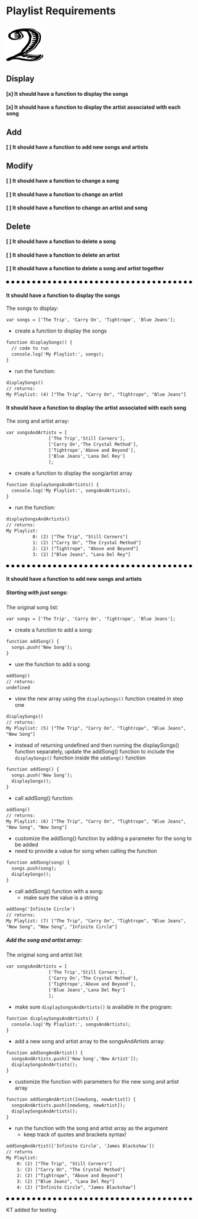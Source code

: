 # Playlist Requirements

![number 2](./img/numbers/number-2.svg)
---
## Display

#### [x] It should have a function to display the songs

#### [x] It should have a function to display the artist associated with each song

## Add
#### [ ] It should have a function to add new songs and artists

## Modify
#### [ ] It should have a function to change a song

#### [ ] It should have a function to change an artist

#### [ ] It should have a function to change an artist and song

## Delete

#### [ ] It should have a function to delete a song

#### [ ] It should have a function to delete an artist

#### [ ] It should have a function to delete a song and artist together

![dots separator](./img/dots-separator.svg)

#### It should have a function to display the songs

The songs to display:
```
var songs = ['The Trip', 'Carry On', 'Tightrope', 'Blue Jeans'];
```

- create a function to display the songs

```
function displaySongs() {
  // code to run
  console.log('My Playlist:', songs);
}
```
- run the function:
```
displaySongs()
// returns:
My Playlist: (4) ["The Trip", "Carry On", "Tightrope", "Blue Jeans"]
```

#### It should have a function to display the artist associated with each song

The song and artist array:

```
var songsAndArtists = [
                ['The Trip','Still Corners'],
                ['Carry On','The Crystal Method'], 
                ['Tightrope','Above and Beyond'], 
                ['Blue Jeans','Lana Del Rey'] 
                ];  
``` 
- create a function to display the song/artist array

```
function displaySongsAndArtists() {
  console.log('My Playlist:', songsAndArtists);
}
```
- run the function:
```
displaySongsAndArtists()
// returns:
My Playlist: 
          0: (2) ["The Trip", "Still Corners"]
          1: (2) ["Carry On", "The Crystal Method"]
          2: (2) ["Tightrope", "Above and Beyond"]
          3: (2) ["Blue Jeans", "Lana Del Rey"]

```
![dots separator](./img/dots-separator.svg)

#### It should have a function to add new songs and artists

##### Starting with just songs:

The original song list:
```
var songs = ['The Trip', 'Carry On', 'Tightrope', 'Blue Jeans'];
```

- create a function to add a song:

```
function addSong() {
  songs.push('New Song');
}
```
- use the function to add a song:

```
addSong()
// returns:
undefined
```

- view the new array using the `displaySongs()` function created in step one

```
displaySongs()
// returns:
My Playlist: (5) ["The Trip", "Carry On", "Tightrope", "Blue Jeans", "New Song"]
```

- instead of returning undefined and then running the displaySongs() function separately, update the addSong() function to include the `displaySongs()` function inside the `addSong()` function
```
function addSong() {
  songs.push('New Song');
  displaySongs();
}
```

- call addSong() function:
```
addSong()
// returns:
My Playlist: (6) ["The Trip", "Carry On", "Tightrope", "Blue Jeans", "New Song", "New Song"]
```

- customize the addSong() function by adding a parameter for the song to be added
- need to provide a value for song when calling the function

```
function addSong(song) {
  songs.push(song);
  displaySongs();
}
```
- call addSong() function with a song:
   - make sure the value is a string
```
addSong('Infinite Circle')
// returns:
My Playlist: (7) ["The Trip", "Carry On", "Tightrope", "Blue Jeans", "New Song", "New Song", "Infinite Circle"]
```

##### Add the song and artist array:

The original song and artist list:
```
var songsAndArtists = [
                ['The Trip','Still Corners'],
                ['Carry On','The Crystal Method'], 
                ['Tightrope','Above and Beyond'], 
                ['Blue Jeans','Lana Del Rey']
                ];           
```
- make sure `displaySongsAndArtists()` is available in the program:

```
function displaySongsAndArtists() {
  console.log('My Playlist:', songsAndArtists);
}
```
- add a new song and artist array to the songsAndArtists array:
```
function addSongAndArtist() {
  songsAndArtists.push(['New Song','New Artist']);
  displaySongsAndArtists();
}
```
- customize the function with parameters for the new song and artist array
```
function addSongAndArtist([newSong, newArtist]) {
  songsAndArtists.push([newSong, newArtist]);
  displaySongsAndArtists();
}
```
- run the function with the song and artist array as the argument
  - keep track of quotes and brackets syntax!

```
addSongAndArtist(['Infinite Circle', 'James Blackshaw'])
// returns
My Playlist: 
    0: (2) ["The Trip", "Still Corners"]
    1: (2) ["Carry On", "The Crystal Method"]
    2: (2) ["Tightrope", "Above and Beyond"]
    3: (2) ["Blue Jeans", "Lana Del Rey"]
    4: (2) ["Infinite Circle", "James Blackshaw"]
```
![dots separator](./img/dots-separator.svg)

KT added for testing